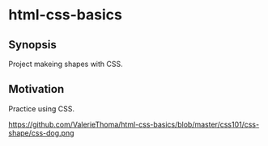 # html-css-basics

## Synopsis

Project makeing shapes with CSS.

## Motivation

Practice using CSS.

https://github.com/ValerieThoma/html-css-basics/blob/master/css101/css-shape/css-dog.png



